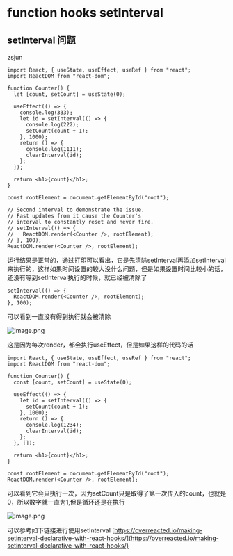# function hooks setInterval

## setInterval 问题
zsjun


```text
import React, { useState, useEffect, useRef } from "react";
import ReactDOM from "react-dom";

function Counter() {
  let [count, setCount] = useState(0);

  useEffect(() => {
    console.log(333);
    let id = setInterval(() => {
      console.log(222);
      setCount(count + 1);
    }, 1000);
    return () => {
      console.log(1111);
      clearInterval(id);
    };
  });

  return <h1>{count}</h1>;
}

const rootElement = document.getElementById("root");

// Second interval to demonstrate the issue.
// Fast updates from it cause the Counter's
// interval to constantly reset and never fire.
// setInterval(() => {
//   ReactDOM.render(<Counter />, rootElement);
// }, 100);
ReactDOM.render(<Counter />, rootElement);
```

运行结果是正常的，通过打印可以看出，它是先清除setInterval再添加setInterval来执行的，这样如果时间设置的较大没什么问题，但是如果设置时间比较小的话，还没有等到setInterval执行的时候，就已经被清除了

```text
setInterval(() => {
  ReactDOM.render(<Counter />, rootElement);
}, 100);
```

可以看到一直没有得到执行就会被清除

 ![image.png](https://upload-images.jianshu.io/upload_images/4432476-6f43a26ab98fb712.png?imageMogr2/auto-orient/strip%7CimageView2/2/w/1240)

这是因为每次render，都会执行useEffect，但是如果这样的代码的话

```text
import React, { useState, useEffect, useRef } from "react";
import ReactDOM from "react-dom";

function Counter() {
  const [count, setCount] = useState(0);

  useEffect(() => {
    let id = setInterval(() => {
      setCount(count + 1);
    }, 1000);
    return () => {
      console.log(1234);
      clearInterval(id);
    };
  }, []);

  return <h1>{count}</h1>;
}

const rootElement = document.getElementById("root");
ReactDOM.render(<Counter />, rootElement);
```

可以看到它会只执行一次，因为setCount只是取得了第一次传入的count，也就是0，所以数字就一直为1,但是循环还是在执行

 ![image.png](https://upload-images.jianshu.io/upload_images/4432476-69c67ef5478b6c6e.png?imageMogr2/auto-orient/strip%7CimageView2/2/w/1240)

可以参考如下链接进行使用setInterval [https://overreacted.io/making-setinterval-declarative-with-react-hooks/](https://overreacted.io/making-setinterval-declarative-with-react-hooks/)

